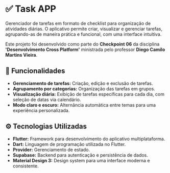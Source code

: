 # ✅ Task APP

Gerenciador de tarefas em formato de checklist para organização de atividades diárias. O aplicativo permite criar, visualizar e gerenciar tarefas, agrupando-as de maneira prática e funcional, com uma interface intuitiva.

Este projeto foi desenvolvido como parte do **Checkpoint 06** da disciplina **'Desenvolvimento Cross Platform'** ministrada pelo professor **Diego Camilo Martins Vieira**.

## 📲 Funcionalidades
* **Gerenciamento de tarefas:** Criação, edição e exclusão de tarefas.
* **Agrupamento por categorias:** Organização das tarefas em grupos.
* **Visualização diária:** Exibição de tarefas específicas para cada dia, com seleção de datas via calendário.
* **Modo claro e escuro:** Alternância automática entre temas para uma experiência personalizada.

## ⚙️ Tecnologias Utilizadas
* **Flutter:** Framework para desenvolvimento do aplicativo multiplataforma.
* **Dart:** Linguagem de programação utilizada no Flutter.
* **Provider:** Gerenciamento de estado.
* **Supabase:** Backend para autenticação e persistência de dados.
* **Material Design 3:** Design system para uma interface moderna e consistente.
